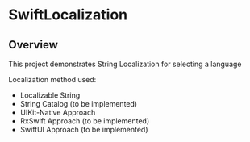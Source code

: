 # SwiftLocalization

## Overview ##
This project demonstrates String Localization for selecting a language

Localization method used: 
- Localizable String
- String Catalog (to be implemented)
- UIKit-Native Approach
- RxSwift Approach (to be implemented)
- SwiftUI Approach (to be implemented)
